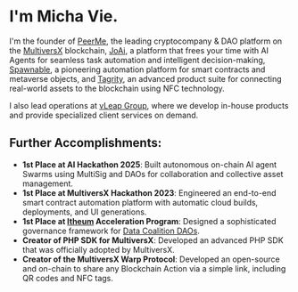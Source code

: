 # I'm Micha Vie.

I'm the founder of [PeerMe](https://peerme.io), the leading cryptocompany & DAO platform on the [MultiversX](https://multiversx.com) blockchain, [JoAi](https://joai.ai), a platform that frees your time with AI Agents for seamless task automation and intelligent decision-making, [Spawnable](https://spawnable.io), a pioneering automation platform for smart contracts and metaverse objects, and [Tagrity](https://tagrity.io), an advanced product suite for connecting real-world assets to the blockchain using NFC technology.

I also lead operations at [vLeap Group](https://vleap.io), where we develop in-house products and provide specialized client services on demand.

## Further Accomplishments:

- **1st Place at AI Hackathon 2025**: Built autonomous on-chain AI agent Swarms using MultiSig and DAOs for collaboration and collective asset management.
- **1st Place at MultiversX Hackathon 2023**: Engineered an end-to-end smart contract automation platform with automatic cloud builds, deployments, and UI generations.
- **1st Place at [Itheum](https://itheum.io) Acceleration Program**: Designed a sophisticated governance framework for [Data Coalition DAOs](https://www.itheum.io/product#coaliation-daos).
- **Creator of PHP SDK for MultiversX**: Developed an advanced PHP SDK that was officially adopted by MultiversX.
- **Creator of the MultiversX Warp Protocol**: Developed an open-source and on-chain to share any Blockchain Action via a simple link, including QR codes and NFC tags.

<!-- WALLET-LINKING-BEGIN
{
  "lastUpdated": "2025-06-02T21:56:00.033Z",
  "wallets": [
    {
      "chain": "ethereum",
      "address": "0x5EeCbB773aFf1023eB829eA9524CDeFa4A59DFFE"
    },
    {
      "chain": "solana",
      "address": "CLD64vaSmtVrE9RPgiUBnkMyGiU6K51XgAuPucS5eBhw"
    }
  ]
}
WALLET-LINKING-END -->
